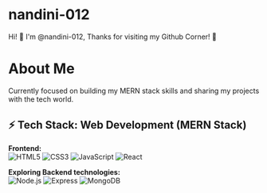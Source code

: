 # nandini-012

Hi! 👋 I'm @nandini-012, Thanks for visiting my Github Corner! 🌟

# About Me 
Currently focused on building my MERN stack skills and sharing my projects with the tech world.

## ⚡ Tech Stack: Web Development (MERN Stack)

**Frontend:**  
![HTML5](https://img.shields.io/badge/HTML5-E44D26?style=for-the-badge&logo=html5&logoColor=white)
![CSS3](https://img.shields.io/badge/CSS3-2965F1?style=for-the-badge&logo=css3&logoColor=white)
![JavaScript](https://img.shields.io/badge/JavaScript-F7DF1E?style=for-the-badge&logo=javascript&logoColor=black)
![React](https://img.shields.io/badge/React-pending-61DAFB?style=for-the-badge&logo=react&logoColor=black)

**Exploring Backend technologies:**  
![Node.js](https://img.shields.io/badge/Node.js-339933?style=for-the-badge&logo=node.js&logoColor=white)
![Express](https://img.shields.io/badge/Express-000000?style=for-the-badge&logo=express&logoColor=white)
![MongoDB](https://img.shields.io/badge/MongoDB-47A248?style=for-the-badge&logo=mongodb&logoColor=white)
